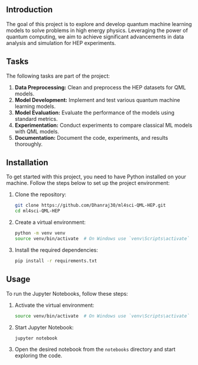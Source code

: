 ## Introduction

The goal of this project is to explore and develop quantum machine learning models to solve problems in high energy physics. Leveraging the power of quantum computing, we aim to achieve significant advancements in data analysis and simulation for HEP experiments.

## Tasks

The following tasks are part of the project:

1. **Data Preprocessing:** Clean and preprocess the HEP datasets for QML models.
2. **Model Development:** Implement and test various quantum machine learning models.
3. **Model Evaluation:** Evaluate the performance of the models using standard metrics.
4. **Experimentation:** Conduct experiments to compare classical ML models with QML models.
5. **Documentation:** Document the code, experiments, and results thoroughly.
## Installation

To get started with this project, you need to have Python installed on your machine. Follow the steps below to set up the project environment:

1. Clone the repository:
    ```bash
    git clone https://github.com/Dhanraj30/ml4sci-QML-HEP.git
    cd ml4sci-QML-HEP
    ```

2. Create a virtual environment:
    ```bash
    python -m venv venv
    source venv/bin/activate  # On Windows use `venv\Scripts\activate`
    ```

3. Install the required dependencies:
    ```bash
    pip install -r requirements.txt
    ```

## Usage

To run the Jupyter Notebooks, follow these steps:

1. Activate the virtual environment:
    ```bash
    source venv/bin/activate  # On Windows use `venv\Scripts\activate`
    ```

2. Start Jupyter Notebook:
    ```bash
    jupyter notebook
    ```

3. Open the desired notebook from the `notebooks` directory and start exploring the code.


